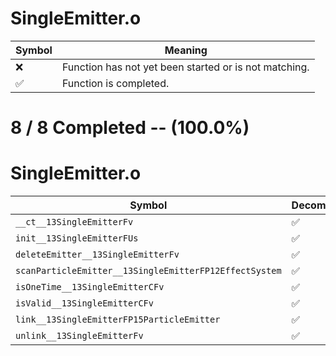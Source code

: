 # SingleEmitter.o
| Symbol | Meaning 
| ------------- | ------------- 
| :x: | Function has not yet been started or is not matching. 
| :white_check_mark: | Function is completed. 


# 8 / 8 Completed -- (100.0%)
# SingleEmitter.o
| Symbol | Decompiled? |
| ------------- | ------------- |
| `__ct__13SingleEmitterFv` | :white_check_mark: |
| `init__13SingleEmitterFUs` | :white_check_mark: |
| `deleteEmitter__13SingleEmitterFv` | :white_check_mark: |
| `scanParticleEmitter__13SingleEmitterFP12EffectSystem` | :white_check_mark: |
| `isOneTime__13SingleEmitterCFv` | :white_check_mark: |
| `isValid__13SingleEmitterCFv` | :white_check_mark: |
| `link__13SingleEmitterFP15ParticleEmitter` | :white_check_mark: |
| `unlink__13SingleEmitterFv` | :white_check_mark: |
